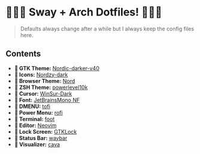# 🧙🏽‍♂️ Sway + Arch Dotfiles! 🧙🏽‍♂️
> Defaults always change after a while but I always keep the config files here.
## Contents
+ **󰔎 GTK Theme:** [Nordic-darker-v40](https://github.com/EliverLara/Nordic) <br>
+ **󰔎 Icons:** [Nordzy-dark](https://github.com/MolassesLover/Nordzy-icon) <br>
+ **󰔎 Browser Theme:** [Nord](https://addons.mozilla.org/en-US/firefox/addon/nord-firefox/?utm_source=addons.mozilla.org&utm_medium=referral&utm_content=search) <br>
+ **󰔎 ZSH Theme:** [powerlevel10k](https://github.com/romkatv/powerlevel10k) <br>
+ **󰆽 Cursor:** [WinSur-Dark](https://github.com/yeyushengfan258/WinSur-dark-cursors) <br>
+ ** Font:** [JetBrainsMono NF](https://github.com/ryanoasis/nerd-fonts/releases/download/v3.3.0/JetBrainsMono.zip) <br>
+ **󰮫 DMENU:** [tofi](https://github.com/philj56/tofi) <br>
+ **󰤄 Power Menu:** [rofi](https://github.com/adi1090x/rofi) <br>
+ ** Terminal:** [foot](https://codeberg.org/dnkl/foot) <br>
+ **󱞁 Editor:** [Neovim](https://github.com/neovim/neovim) <br>
+ ** Lock Screen:** [GTKLock](https://github.com/jovanlanik/gtklock) <br>
+ ** Status Bar:** [waybar](https://github.com/Alexays/Waybar) <br>
+ **󰄨 Visualizer:** [cava](https://github.com/karlstav/cava) <br>
